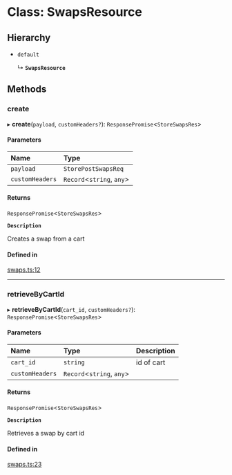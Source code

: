# Class: SwapsResource

## Hierarchy

- `default`

  ↳ **`SwapsResource`**

## Methods

### create

▸ **create**(`payload`, `customHeaders?`): `ResponsePromise`<`StoreSwapsRes`\>

#### Parameters

| Name | Type |
| :------ | :------ |
| `payload` | `StorePostSwapsReq` |
| `customHeaders` | `Record`<`string`, `any`\> |

#### Returns

`ResponsePromise`<`StoreSwapsRes`\>

**`Description`**

Creates a swap from a cart

#### Defined in

[swaps.ts:12](https://github.com/medusajs/medusa/blob/418ff2a33/packages/medusa-js/src/resources/swaps.ts#L12)

___

### retrieveByCartId

▸ **retrieveByCartId**(`cart_id`, `customHeaders?`): `ResponsePromise`<`StoreSwapsRes`\>

#### Parameters

| Name | Type | Description |
| :------ | :------ | :------ |
| `cart_id` | `string` | id of cart |
| `customHeaders` | `Record`<`string`, `any`\> |  |

#### Returns

`ResponsePromise`<`StoreSwapsRes`\>

**`Description`**

Retrieves a swap by cart id

#### Defined in

[swaps.ts:23](https://github.com/medusajs/medusa/blob/418ff2a33/packages/medusa-js/src/resources/swaps.ts#L23)
